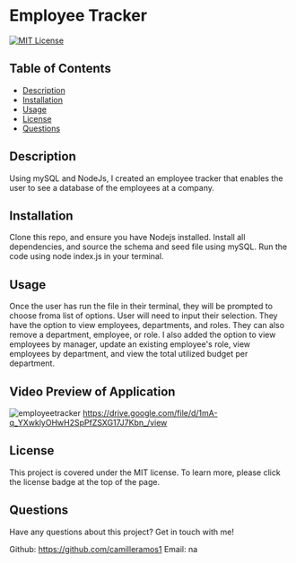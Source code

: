 # Employee Tracker

[![MIT License](https://img.shields.io/badge/License-MIT-blue)](https://opensource.org/licenses/MIT)

## Table of Contents
* [Description](#description)
* [Installation](#installation)
* [Usage](#usage)
* [License](#license)
* [Questions](#questions)

## Description
Using mySQL and NodeJs, I created an employee tracker that enables the user to see a database of the employees at a company. 

## Installation
Clone this repo, and ensure you have Nodejs installed. Install all dependencies, and source the schema and seed file using mySQL. Run the code using node index.js in your terminal.

## Usage
Once the user has run the file in their terminal, they will be prompted to choose froma list of options. User will need to input their selection. They have the option to view employees, departments, and roles. They can also remove a department, employee, or role. I also added the option to view employees by manager,  update an existing employee's role, view employees by department, and view the total utilized budget per department. 

## Video Preview of Application
![employeetracker](employee-tracker-vid.gif)
https://drive.google.com/file/d/1mA-q_YXwklyOHwH2SpPfZSXG17J7Kbn_/view

## License
This project is covered under the MIT license. To learn more, please click the license badge at the top of the page.

## Questions
Have any questions about this project? Get in touch with me!

Github: https://github.com/camilleramos1
Email: na
